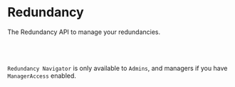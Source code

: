 # Redundancy

The Redundancy API to manage your redundancies.

</br>
</br>
</br>

<aside class="notice">
<code>Redundancy Navigator</code> is only available to <code>Admins</code>, and managers if you have <code>ManagerAccess</code> enabled.
</aside>
